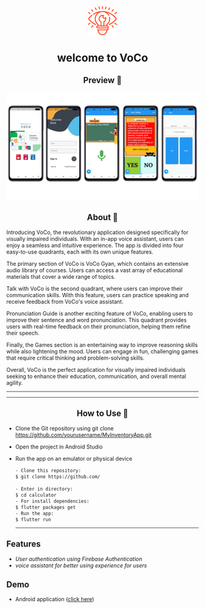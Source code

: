  <p align="center">
      <img src="assets/iconvoco.png" width="15%" alt=""/>
   </p>

<h1 align="center">welcome to VoCo</h1>



 <h2 align="center">Preview 📱</h2>
 <img src="screenshots/voco .png"  width="auto"/> 
 
 
 
 
 
 
 <h2 align="center">About 📖</h2>
   
  Introducing VoCo, the revolutionary application designed specifically for visually impaired individuals. With an in-app voice assistant, users can enjoy a seamless and intuitive experience. The app is divided into four easy-to-use quadrants, each with its own unique features. 

The primary section of VoCo is VoCo Gyan, which contains an extensive audio library of courses. Users can access a vast array of educational materials that cover a wide range of topics. 

Talk with VoCo is the second quadrant, where users can improve their communication skills. With this feature, users can practice speaking and receive feedback from VoCo's voice assistant. 

Pronunciation Guide is another exciting feature of VoCo, enabling users to improve their sentence and word pronunciation. This quadrant provides users with real-time feedback on their pronunciation, helping them refine their speech. 

Finally, the Games section is an entertaining way to improve reasoning skills while also lightening the mood. Users can engage in fun, challenging games that require critical thinking and problem-solving skills. 

Overall, VoCo is the perfect application for visually impaired individuals seeking to enhance their education, communication, and overall mental agility.

---





---

   <h2 align="center">How to Use 🤔</h2>

- Clone the Git repository using git clone https://github.com/yourusername/MyInventoryApp.git
- Open the project in Android Studio
- Run the app on an emulator or physical device
   ```   
   - Clone this repository:
   $ git clone https://github.com/
   
   - Enter in directory:
   $ cd calculator
   - For install dependencies:
   $ flutter packages get
   - Run the app: 
   $ flutter run
   ```

   ---


## Features

- *User authentication using Firebase Authentication*
- *voice assistant for better using experience for users*

## Demo
 - Android application ([click here](https://github.com/felipecastrosales/Calculator/blob/master/LICENSE))


